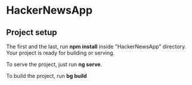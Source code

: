 # HackerNewsApp

## Project setup

The first and the last, run **npm install** inside "HackerNewsApp" directory. Your project is ready for building or serving.

To serve the project, just run **ng serve**.

To build the project, run **bg build**
